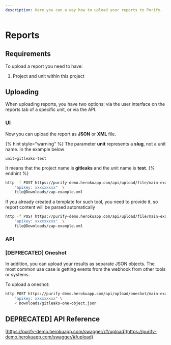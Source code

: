 ```yaml
---
description: Here you can a way how to upload your reports to Purify.
---
```


# Reports

## Requirements

To upload a report you need to have:

1. Project and unit within this project

## Uploading

When uploading reports, you have two options: via the user interface on the reports tab of a specific unit, or via the API.

### UI

Now you can upload the report as **JSON** or **XML** file.

{% hint style="warning" %}
The parameter **unit** represents a **slug**, not a unit name. In the example below

```text
unit=gitleaks-test
```

It means that the project name is **gitleaks** and the unit name is **test**.
{% endhint %}

```bash
http -f POST https://purify-demo.herokuapp.com/api/upload/file/main-examples \
    "apikey: xxxxxxxxx"  \
    file@Downloads/zap-example.xml
```

If you already created a template for such tool, you need to provide it, so report content will be parsed automatically

```bash
http -f POST https://purify-demo.herokuapp.com/api/upload/file/main-examples/zap \
    "apikey: xxxxxxxxx"  \
    file@Downloads/zap-example.xml
```

### API



### \[DEPRECATED\] Oneshot

In addition, you can upload your results as separate JSON objects. The most common use case is getting events from the webhook from other tools or systems.

To upload a oneshot:

```bash
http POST https://purify-demo.herokuapp.com/api/upload/oneshot/main-examples \
    "apikey: xxxxxxxxx" \
    < Downloads/gitleaks-one-object.json
```

## DEPRECATED\] API Reference

[https://purify-demo.herokuapp.com/swagger/\#/upload](https://purify-demo.herokuapp.com/swagger/#/upload)

